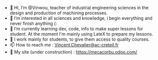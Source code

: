 - 👋 Hi, I’m @Vinwou, teacher of industrial engineering sciences in the design and production of machining processes.
- 👀 I’m interested in all sciences and knowledge, i begin everything and never finish anything (:
- 🌱 I’m currently learning dev, code, info to make super lessons for student. At the moment I'm mainly using LateX to prepare my lessons.
- 💞️ I work mainly for students, to give them access to quality courses. 
- 📫 How to reach me : Vincent.Chevalier@ac-creteil.fr	
- :vulcan_salute: My site (under construction) : https://mecacorbu.odoo.com/

<!---
Vinwou/Vinwou is a ✨ special ✨ repository because its `README.md` (this file) appears on your GitHub profile.
You can click the Preview link to take a look at your changes.
--->
